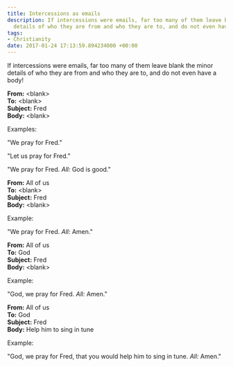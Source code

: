 ```yaml
---
title: Intercessions as emails
description: If intercessions were emails, far too many of them leave blank the minor
  details of who they are from and who they are to, and do not even have a body!
tags:
- Christianity
date: 2017-01-24 17:13:59.894234000 +00:00
---
```

If intercessions were emails, far too many of them leave blank the minor details of who they are from and who they are to, and do not even have a body!

**From:** \<blank\><br />
**To:** \<blank\><br />
**Subject:** Fred<br />
**Body:** \<blank\>

Examples:

"We pray for Fred."

"Let us pray for Fred."

"We pray for Fred. _All:_ God is good."

**From:** All of us<br />
**To:** \<blank\><br />
**Subject:** Fred<br />
**Body:** \<blank\>

Example:

"We pray for Fred. _All:_ Amen."

**From:** All of us<br />
**To:** God<br />
**Subject:** Fred<br />
**Body:** \<blank\>

Example:

"God, we pray for Fred. _All:_ Amen."

**From:** All of us<br />
**To:** God<br />
**Subject:** Fred<br />
**Body:** Help him to sing in tune

Example:

"God, we pray for Fred, that you would help him to sing in tune. _All:_ Amen."
